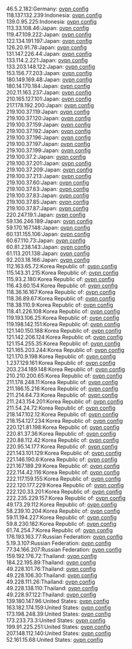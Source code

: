 46.5.2.182:Germany: [ovpn config](vpn/46_5_2_182.ovpn)  
118.137.132.239:Indonesia: [ovpn config](vpn/118_137_132_239.ovpn)  
139.0.95.225:Indonesia: [ovpn config](vpn/139_0_95_225.ovpn)  
113.33.108.46:Japan: [ovpn config](vpn/113_33_108_46.ovpn)  
119.47.109.222:Japan: [ovpn config](vpn/119_47_109_222.ovpn)  
122.134.191.197:Japan: [ovpn config](vpn/122_134_191_197.ovpn)  
126.20.91.78:Japan: [ovpn config](vpn/126_20_91_78.ovpn)  
131.147.226.44:Japan: [ovpn config](vpn/131_147_226_44.ovpn)  
133.114.2.221:Japan: [ovpn config](vpn/133_114_2_221.ovpn)  
133.203.148.122:Japan: [ovpn config](vpn/133_203_148_122.ovpn)  
153.156.77.203:Japan: [ovpn config](vpn/153_156_77_203.ovpn)  
180.149.169.48:Japan: [ovpn config](vpn/180_149_169_48.ovpn)  
180.14.170.184:Japan: [ovpn config](vpn/180_14_170_184.ovpn)  
202.11.163.237:Japan: [ovpn config](vpn/202_11_163_237.ovpn)  
210.165.127.101:Japan: [ovpn config](vpn/210_165_127_101.ovpn)  
217.178.192.200:Japan: [ovpn config](vpn/217_178_192_200.ovpn)  
219.100.37.119:Japan: [ovpn config](vpn/219_100_37_119.ovpn)  
219.100.37.120:Japan: [ovpn config](vpn/219_100_37_120.ovpn)  
219.100.37.159:Japan: [ovpn config](vpn/219_100_37_159.ovpn)  
219.100.37.192:Japan: [ovpn config](vpn/219_100_37_192.ovpn)  
219.100.37.196:Japan: [ovpn config](vpn/219_100_37_196.ovpn)  
219.100.37.197:Japan: [ovpn config](vpn/219_100_37_197.ovpn)  
219.100.37.199:Japan: [ovpn config](vpn/219_100_37_199.ovpn)  
219.100.37.2:Japan: [ovpn config](vpn/219_100_37_2.ovpn)  
219.100.37.201:Japan: [ovpn config](vpn/219_100_37_201.ovpn)  
219.100.37.209:Japan: [ovpn config](vpn/219_100_37_209.ovpn)  
219.100.37.213:Japan: [ovpn config](vpn/219_100_37_213.ovpn)  
219.100.37.60:Japan: [ovpn config](vpn/219_100_37_60.ovpn)  
219.100.37.63:Japan: [ovpn config](vpn/219_100_37_63.ovpn)  
219.100.37.83:Japan: [ovpn config](vpn/219_100_37_83.ovpn)  
219.100.37.85:Japan: [ovpn config](vpn/219_100_37_85.ovpn)  
219.100.37.87:Japan: [ovpn config](vpn/219_100_37_87.ovpn)  
220.247.19.1:Japan: [ovpn config](vpn/220_247_19_1.ovpn)  
59.136.246.189:Japan: [ovpn config](vpn/59_136_246_189.ovpn)  
59.170.167.148:Japan: [ovpn config](vpn/59_170_167_148.ovpn)  
60.131.155.106:Japan: [ovpn config](vpn/60_131_155_106.ovpn)  
60.67.110.73:Japan: [ovpn config](vpn/60_67_110_73.ovpn)  
60.81.238.143:Japan: [ovpn config](vpn/60_81_238_143.ovpn)  
61.113.201.138:Japan: [ovpn config](vpn/61_113_201_138.ovpn)  
92.203.18.166:Japan: [ovpn config](vpn/92_203_18_166.ovpn)  
112.163.65.72:Korea Republic of: [ovpn config](vpn/112_163_65_72.ovpn)  
115.143.31.215:Korea Republic of: [ovpn config](vpn/115_143_31_215.ovpn)  
115.93.2.180:Korea Republic of: [ovpn config](vpn/115_93_2_180.ovpn)  
116.43.60.154:Korea Republic of: [ovpn config](vpn/116_43_60_154.ovpn)  
118.36.16.167:Korea Republic of: [ovpn config](vpn/118_36_16_167.ovpn)  
118.36.89.67:Korea Republic of: [ovpn config](vpn/118_36_89_67.ovpn)  
118.38.110.9:Korea Republic of: [ovpn config](vpn/118_38_110_9.ovpn)  
118.41.226.108:Korea Republic of: [ovpn config](vpn/118_41_226_108.ovpn)  
119.193.106.25:Korea Republic of: [ovpn config](vpn/119_193_106_25.ovpn)  
119.198.142.151:Korea Republic of: [ovpn config](vpn/119_198_142_151.ovpn)  
121.140.150.188:Korea Republic of: [ovpn config](vpn/121_140_150_188.ovpn)  
121.142.206.124:Korea Republic of: [ovpn config](vpn/121_142_206_124.ovpn)  
121.154.255.35:Korea Republic of: [ovpn config](vpn/121_154_255_35.ovpn)  
121.165.203.244:Korea Republic of: [ovpn config](vpn/121_165_203_244.ovpn)  
121.170.9.198:Korea Republic of: [ovpn config](vpn/121_170_9_198.ovpn)  
1.237.129.161:Korea Republic of: [ovpn config](vpn/1_237_129_161.ovpn)  
203.234.189.148:Korea Republic of: [ovpn config](vpn/203_234_189_148.ovpn)  
210.210.200.65:Korea Republic of: [ovpn config](vpn/210_210_200_65.ovpn)  
211.178.248.11:Korea Republic of: [ovpn config](vpn/211_178_248_11.ovpn)  
211.186.15.216:Korea Republic of: [ovpn config](vpn/211_186_15_216.ovpn)  
211.214.64.73:Korea Republic of: [ovpn config](vpn/211_214_64_73.ovpn)  
211.243.154.201:Korea Republic of: [ovpn config](vpn/211_243_154_201.ovpn)  
211.54.24.72:Korea Republic of: [ovpn config](vpn/211_54_24_72.ovpn)  
218.147.102.12:Korea Republic of: [ovpn config](vpn/218_147_102_12.ovpn)  
218.154.127.234:Korea Republic of: [ovpn config](vpn/218_154_127_234.ovpn)  
220.121.81.198:Korea Republic of: [ovpn config](vpn/220_121_81_198.ovpn)  
220.81.37.36:Korea Republic of: [ovpn config](vpn/220_81_37_36.ovpn)  
220.88.112.42:Korea Republic of: [ovpn config](vpn/220_88_112_42.ovpn)  
220.95.14.177:Korea Republic of: [ovpn config](vpn/220_95_14_177.ovpn)  
221.143.101.129:Korea Republic of: [ovpn config](vpn/221_143_101_129.ovpn)  
221.146.190.6:Korea Republic of: [ovpn config](vpn/221_146_190_6.ovpn)  
221.167.189.29:Korea Republic of: [ovpn config](vpn/221_167_189_29.ovpn)  
222.114.42.116:Korea Republic of: [ovpn config](vpn/222_114_42_116.ovpn)  
222.117.159.155:Korea Republic of: [ovpn config](vpn/222_117_159_155.ovpn)  
222.120.177.229:Korea Republic of: [ovpn config](vpn/222_120_177_229.ovpn)  
222.120.33.201:Korea Republic of: [ovpn config](vpn/222_120_33_201.ovpn)  
222.235.229.157:Korea Republic of: [ovpn config](vpn/222_235_229_157.ovpn)  
49.173.29.112:Korea Republic of: [ovpn config](vpn/49_173_29_112.ovpn)  
58.239.10.204:Korea Republic of: [ovpn config](vpn/58_239_10_204.ovpn)  
59.11.194.227:Korea Republic of: [ovpn config](vpn/59_11_194_227.ovpn)  
59.8.230.182:Korea Republic of: [ovpn config](vpn/59_8_230_182.ovpn)  
61.74.254.7:Korea Republic of: [ovpn config](vpn/61_74_254_7.ovpn)  
176.193.163.77:Russian Federation: [ovpn config](vpn/176_193_163_77.ovpn)  
5.19.3.107:Russian Federation: [ovpn config](vpn/5_19_3_107.ovpn)  
77.34.166.207:Russian Federation: [ovpn config](vpn/77_34_166_207.ovpn)  
159.192.176.72:Thailand: [ovpn config](vpn/159_192_176_72.ovpn)  
184.22.195.89:Thailand: [ovpn config](vpn/184_22_195_89.ovpn)  
49.228.101.76:Thailand: [ovpn config](vpn/49_228_101_76.ovpn)  
49.228.106.30:Thailand: [ovpn config](vpn/49_228_106_30.ovpn)  
49.228.111.26:Thailand: [ovpn config](vpn/49_228_111_26.ovpn)  
49.228.138.110:Thailand: [ovpn config](vpn/49_228_138_110.ovpn)  
49.228.97.122:Thailand: [ovpn config](vpn/49_228_97_122.ovpn)  
139.180.147.96:United States: [ovpn config](vpn/139_180_147_96.ovpn)  
163.182.174.159:United States: [ovpn config](vpn/163_182_174_159.ovpn)  
173.198.248.39:United States: [ovpn config](vpn/173_198_248_39.ovpn)  
173.233.73.3:United States: [ovpn config](vpn/173_233_73_3.ovpn)  
199.91.225.251:United States: [ovpn config](vpn/199_91_225_251.ovpn)  
207.148.112.140:United States: [ovpn config](vpn/207_148_112_140.ovpn)  
52.161.15.68:United States: [ovpn config](vpn/52_161_15_68.ovpn)  
